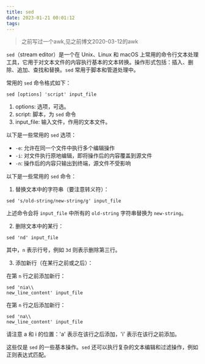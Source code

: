 ```yaml
---
title: sed
date: 2023-01-21 00:01:12
tags:
---
```

> 之前写过一个awk,见之前博文2020-03-12的awk

`sed`（stream editor）是一个在 Unix、Linux 和 macOS 上常用的命令行文本处理工具，它用于对文本文件的内容执行基本的文本转换。操作形式包括：插入、删除、追加、查找和替换。`sed` 常用于脚本和管道处理中。

常用的 `sed` 命令格式如下：

```
sed [options] 'script' input_file
```

1. options: 选项，可选。
2. script: 脚本，为 `sed` 命令
3. input_file: 输入文件，作用的文本文件。

以下是一些常用的 `sed` 选项：

- `-e`: 允许在同一个文件中执行多个编辑操作
- `-i`: 对文件执行原地编辑，即将操作后的内容覆盖到源文件
- `-n`: 操作后的内容只输出到终端，源文件不受影响

以下是一些常用的 `sed` 命令：

1. 替换文本中的字符串（要注意转义符）：

```
sed 's/old-string/new-string/g' input_file
```

上述命令会将 `input_file` 中所有的 `old-string` 字符串替换为 `new-string`。


2. 删除文本中的某行：

```
sed 'nd' input_file
```

其中，`n` 表示行号，例如 `3d` 则表示删除第三行。

3. 添加新行（在某行之前或之后）：

在第 `n` 行之前添加新行：

```
sed 'nia\\
new_line_content' input_file
```

在第 `n` 行之后添加新行：

```
sed 'na\\
new_line_content' input_file
```

请注意 a 和 i 的位置：'a' 表示在该行之后添加，'i' 表示在该行之前添加。

这些仅是 `sed` 的一些基本操作。`sed` 还可以执行复杂的文本编辑和过滤操作，例如正则表达式匹配。
